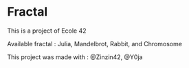 # Fractal

This is a project of Ecole 42

Available fractal : Julia, Mandelbrot, Rabbit, and Chromosome


This project was made with : @Zinzin42, @Y0ja